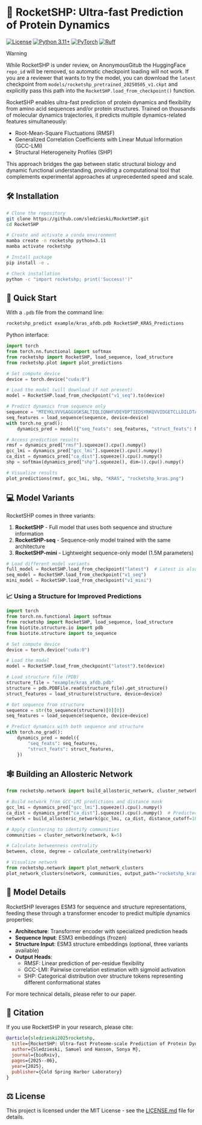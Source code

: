 # 🚀 RocketSHP: Ultra-fast Prediction of Protein Dynamics

[![License](https://img.shields.io/badge/License-MIT-blue.svg)](https://opensource.org/licenses/MIT)
[![Python 3.11+](https://img.shields.io/badge/python-3.11+-blue.svg)](https://www.python.org/downloads/)
[![PyTorch](https://img.shields.io/badge/PyTorch-2.0+-red.svg)](https://pytorch.org/)
[![Ruff](https://img.shields.io/endpoint?url=https://raw.githubusercontent.com/astral-sh/ruff/main/assets/badge/v2.json)](https://github.com/astral-sh/ruff)

> [!WARNING]
> While RocketSHP is under review, on AnonymousGitub the HuggingFace `repo_id` will be removed, so automatic checkpoint loading will not work. If you are a reviewer that wants to try the model, you can download the `latest` checkpoint from `models/rocketshp_pretrained_20250505_v1.ckpt` and explicitly pass this path into the `RocketSHP.load_from_checkpoint()` function.

RocketSHP enables ultra-fast prediction of protein dynamics and flexibility from amino acid sequences and/or protein structures. Trained on thousands of molecular dynamics trajectories, it predicts multiple dynamics-related features simultaneously:

- Root-Mean-Square Fluctuations (RMSF)
- Generalized Correlation Coefficients with Linear Mutual Information (GCC-LMI)
- Structural Heterogeneity Profiles (SHP)

This approach bridges the gap between static structural biology and dynamic functional understanding, providing a computational tool that complements experimental approaches at unprecedented speed and scale.

## 🛠️ Installation

```bash
# Clone the repository
git clone https://github.com/sledzieski/RocketSHP.git
cd RocketSHP

# Create and activate a conda environment
mamba create -n rocketshp python=3.11
mamba activate rocketshp

# Install package
pip install -e .

# Check installation
python -c "import rocketshp; print('Success!')"
```

## 🚀 Quick Start

With a `.pdb` file from the command line:

```bash
rocketshp_predict example/kras_afdb.pdb RocketSHP_KRAS_Predictions
```

Python interface:

```python
import torch
from torch.nn.functional import softmax
from rocketshp import RocketSHP, load_sequence, load_structure
from rocketshp.plot import plot_predictions

# Set compute device
device = torch.device("cuda:0")

# Load the model (will download if not present)
model = RocketSHP.load_from_checkpoint("v1_seq").to(device)

# Predict dynamics from sequence only
sequence = "MTEYKLVVVGAGGVGKSALTIQLIQNHFVDEYDPTIEDSYRKQVVIDGETCLLDILDTAGQEEYSAMRDQYMRTGEGFLCVFAINNTKSFEDIHHYREQIKRVKDSEDVPMVLVGNKCDLPSRTVDTKQAQDLARSYGIPFIETSAKTRQRVEDAFYTLVREIRQYRLKKISKEEKTPGCVKIKKCIIM"
seq_features = load_sequence(sequence, device=device)
with torch.no_grad():
    dynamics_pred = model({"seq_feats": seq_features, "struct_feats": None})

# Access prediction results
rmsf = dynamics_pred["rmsf"].squeeze().cpu().numpy()
gcc_lmi = dynamics_pred["gcc_lmi"].squeeze().cpu().numpy()
ca_dist = dynamics_pred["ca_dist"].squeeze().cpu().numpy()
shp = softmax(dynamics_pred["shp"].squeeze(), dim=1).cpu().numpy()

# Visualize results
plot_predictions(rmsf, gcc_lmi, shp, "KRAS", "rocketshp_kras.png")
```

## 💻 Model Variants

RocketSHP comes in three variants:

1. **RocketSHP** - Full model that uses both sequence and structure information
2. **RocketSHP-seq** - Sequence-only model trained with the same architecture
3. **RocketSHP-mini** - Lightweight sequence-only model (1.5M parameters)

```python
# Load different model variants
full_model = RocketSHP.load_from_checkpoint("latest")  # Latest is also 'v1'
seq_model = RocketSHP.load_from_checkpoint("v1_seq")
mini_model = RocketSHP.load_from_checkpoint("v1_mini")
```

### 📈 Using a Structure for Improved Predictions

```python
import torch
from torch.nn.functional import softmax
from rocketshp import RocketSHP, load_sequence, load_structure
from biotite.structure.io import pdb
from biotite.structure import to_sequence

# Set compute device
device = torch.device("cuda:0")

# Load the model
model = RocketSHP.load_from_checkpoint("latest").to(device)

# Load structure file (PDB)
structure_file = "example/kras_afdb.pdb"
structure = pdb.PDBFile.read(structure_file).get_structure()
struct_features = load_structure(structure, device=device)

# Get sequence from structure
sequence = str(to_sequence(structure)[0][0])
seq_features = load_sequence(sequence, device=device)

# Predict dynamics with both sequence and structure
with torch.no_grad():
    dynamics_pred = model({
        "seq_feats": seq_features,
        "struct_feats": struct_features,
    })
```

## 🕸️ Building an Allosteric Network

```python
from rocketshp.network import build_allosteric_network, cluster_network, calculate_centrality, plot_network_clusters

# Build network from GCC-LMI predictions and distance mask
gcc_lmi = dynamics_pred["gcc_lmi"].squeeze().cpu().numpy()
ca_dist = dynamics_pred["ca_dist"].squeeze().cpu().numpy()  # Predicted CA distances
network = build_allosteric_network(gcc_lmi, ca_dist, distance_cutoff=10.0)

# Apply clustering to identify communities
communities = cluster_network(network, k=5)

# Calculate betweenness centrality
between, close, degree = calculate_centrality(network)

# Visualize network
from rocketshp.network import plot_network_clusters
plot_network_clusters(network, communities, output_path="rocketshp_kras_network.png")
```

## 🔎 Model Details

RocketSHP leverages ESM3 for sequence and structure representations, feeding these through a transformer encoder to predict multiple dynamics properties:

- **Architecture**: Transformer encoder with specialized prediction heads
- **Sequence Input**: ESM3 embeddings (frozen)
- **Structure Input**: ESM3 structure embeddings (optional, three variants available)
- **Output Heads**:
  - RMSF: Linear prediction of per-residue flexibility
  - GCC-LMI: Pairwise correlation estimation with sigmoid activation
  - SHP: Categorical distribution over structure tokens representing different conformational states

For more technical details, please refer to our paper.

## 📝 Citation

If you use RocketSHP in your research, please cite:

```bibtex
@article{sledzieski2025rocketshp,
  title={RocketSHP: Ultra-fast Proteome-scale Prediction of Protein Dynamics},
  author={Sledzieski, Samuel and Hanson, Sonya M},
  journal={bioRxiv},
  pages={2025--06},
  year={2025},
  publisher={Cold Spring Harbor Laboratory}
}
```

## ⚖️ License

This project is licensed under the MIT License - see the [LICENSE.md](https://github.com/samsledje/RocketSHP?tab=MIT-1-ov-file#readme) file for details.
